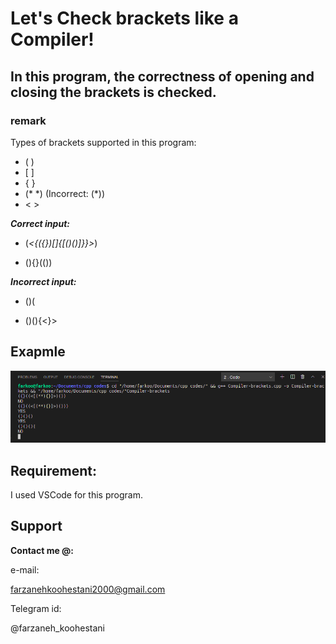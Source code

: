 # Let's Check brackets like a Compiler! 

## In this program, the correctness of opening and closing the brackets is checked.

### **remark**

Types of brackets supported in this program:
* ( )
* \[ \]
*  { }
*  (* \*) (Incorrect: (\*))
*  < >


***Correct input:*** 

- (*<{({})[]{[()()]}}>*)

- (){}(())

***Incorrect input:***

- ()(

- ()(){<}>

## Exapmle
<img src="https://github.com/fark00/DS-Arch/blob/master/Compiler-Brackets/run-cb.png">

## Requirement:

I used VSCode for this program. 

## Support

**Contact me @:**

e-mail:

farzanehkoohestani2000@gmail.com

Telegram id:

@farzaneh_koohestani

